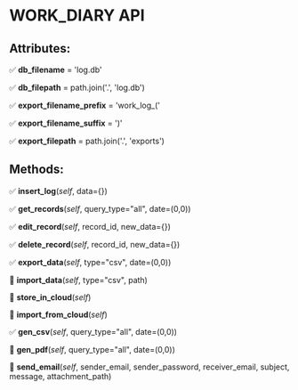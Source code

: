 # WORK_DIARY API

## Attributes:

✅ **db_filename** = 'log.db'

✅ **db_filepath** = path.join('.', 'log.db')

✅ **export_filename_prefix** = 'work_log_('

✅ **export_filename_suffix** = ')'

✅ **export_filepath** = path.join('.', 'exports')

## Methods:

✅ **insert_log**(_self_, data={})

✅ **get_records**(_self_, query_type="all", date=(0,0))

✅ **edit_record**(_self_, record_id, new_data={})

✅ **delete_record**(_self_, record_id, new_data={})

✅ **export_data**(_self_,  type="csv", date=(0,0))

🔴 **import_data**(_self_, type="csv", path)

🔴 **store_in_cloud**(_self_)

🔴 **import_from_cloud**(_self_)

✅ **gen_csv**(_self_, query_type="all", date=(0,0))

🔴 **gen_pdf**(_self_, query_type="all", date=(0,0))

🔴 **send_email**(_self_, sender_email, sender_password, receiver_email, subject, message, attachment_path)